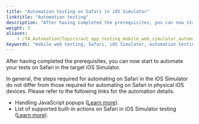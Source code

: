 ```yaml
--- 
title: "Automation testing on Safari in iOS Simulator"
linktitle: "Automation testing"
description: "After having completed the prerequisites, you can now start to automate your tests on Safari in the target iOS Simulator."
weight: 3
aliases: 
    - /TA_Automation/Topics/aut_app_testing_mobile_web_simulator_automation.html
keywords: "mobile web testing, Safari, iOS Simulator, automation testing, Safari testing, iOS Simulator, automation testing"
---
```


After having completed the prerequisites, you can now start to automate your tests on Safari in the target iOS Simulator.

In general, the steps required for automating on Safari in the iOS Simulator do not differ from those required for automating on Safari in physical iOS devices. Please refer to the following links for the automation details.

-   Handling JavaScript popups \([Learn more](/TA_Automation/Topics/aut_app_testing_safari_apps_popups.html)\).
-   List of supported built-in actions on Safari in iOS Simulator testing \([Learn more](/TA_Automation/Topics/aut_app_testing_mobile_web_Safari_actions.html)\).




